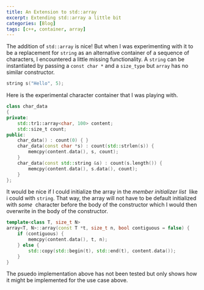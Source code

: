 ```yaml
---
title: An Extension to std::array
excerpt: Extending std::array a little bit
categories: [Blog]
tags: [c++, container, array]
---
```


The addition of `std::array` is nice! But when I was experimenting with it to be a replacement for `string` as an alternative container of a sequence of characters, I encountered a little missing functionality. A `string` can be instantiated by passing a `const char *` and a `size_type` but `array` has no similar constructor.

~~~ cpp
string s("Hello", 5);
~~~

Here is the experimental character container that I was playing with.

~~~ cpp
class char_data
{
private:
    std::tr1::array<char, 100> content;
    std::size_t count;
public:
    char_data() : count(0) { }
    char_data(const char *s) : count(std::strlen(s)) {
    	memcpy(content.data(), s, count);
    }
    char_data(const std::string &s) : count(s.length()) {
        memcpy(content.data(), s.data(), count);
    }
};
~~~

It would be nice if I could initialize the array in the *member initializer list*&nbsp; like i could with `string`. That way, the array will not have to be default initialized with *some*&nbsp; character before the body of the constructor which I would then overwrite in the body of the constructor.

~~~ cpp
template<class T, size_t N>
array<T, N>::array(const T *t, size_t n, bool contiguous = false) {
    if (contiguous) {
        memcpy(content.data(), t, n);
    } else {
        std::copy(std::begin(t), std::end(t), content.data());
    }
}
~~~

The psuedo implementation above has not been tested but only shows how it might be implemented for the use case above.
